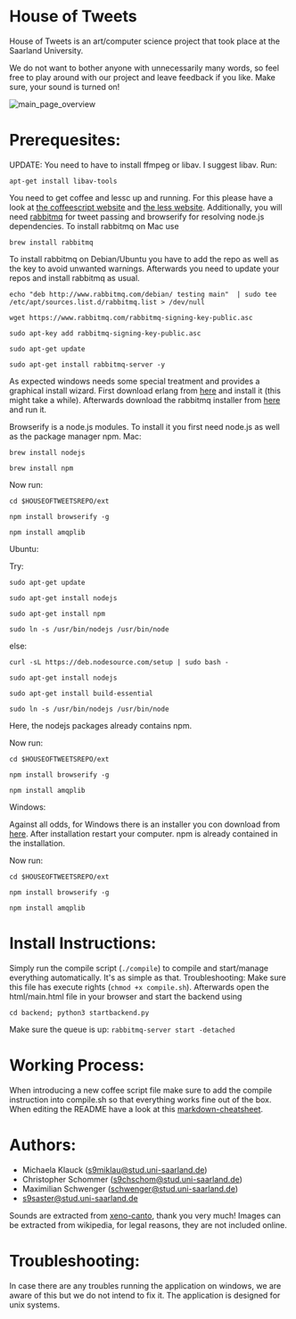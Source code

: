 House of Tweets
===============

House of Tweets is an art/computer science project that took place at the Saarland University.

We do not want to bother anyone with unnecessarily many words, so feel free to play around with our project and leave feedback if you like. Make sure, your sound is turned on!

![main_page_overview](https://github.com/Schwenger/House-Of-Tweets/preview.png)

Prerequesites:
==============

UPDATE: You need to have to install ffmpeg or libav. I suggest libav. Run:

`apt-get install libav-tools`

You need to get coffee and lessc up and running. For this please have a look at [the coffeescript website](https://www.coffeescript.org) 
and [the less website](https://www.lesscss.org).
Additionally, you will need [rabbitmq](https://www.rabbitmq.com) for tweet passing and browserify for resolving node.js dependencies.
To install rabbitmq on Mac use

`brew install rabbitmq`

To install rabbitmq on Debian/Ubuntu you have to add the repo as well as the key to avoid unwanted warnings. 
Afterwards you need to update your repos and install rabbitmq as usual.

`echo "deb http://www.rabbitmq.com/debian/ testing main"  | sudo tee  /etc/apt/sources.list.d/rabbitmq.list > /dev/null`

`wget https://www.rabbitmq.com/rabbitmq-signing-key-public.asc`

`sudo apt-key add rabbitmq-signing-key-public.asc`

`sudo apt-get update`

`sudo apt-get install rabbitmq-server -y`

As expected windows needs some special treatment and provides a graphical install wizard.
First download erlang from [here](http://www.erlang.org/download.html) and install it (this might take a while).
Afterwards download the rabbitmq installer from [here](https://www.rabbitmq.com/install-windows.html) and run it.

Browserify is a node.js modules. To install it you first need node.js as well as the package manager npm.
Mac:

`brew install nodejs`

`brew install npm`

Now run:

`cd $HOUSEOFTWEETSREPO/ext`

`npm install browserify -g`

`npm install amqplib`

Ubuntu:

Try:

`sudo apt-get update`

`sudo apt-get install nodejs`

`sudo apt-get install npm`

`sudo ln -s /usr/bin/nodejs /usr/bin/node`

else:

`curl -sL https://deb.nodesource.com/setup | sudo bash -`

`sudo apt-get install nodejs`

`sudo apt-get install build-essential`

`sudo ln -s /usr/bin/nodejs /usr/bin/node`

Here, the nodejs packages already contains npm.

Now run:

`cd $HOUSEOFTWEETSREPO/ext`

`npm install browserify -g`

`npm install amqplib`

Windows:

Against all odds, for Windows there is an installer you con download from [here](https://nodejs.org/en/download/). 
After installation restart your computer. npm is already contained in the installation.

Now run:

`cd $HOUSEOFTWEETSREPO/ext`

`npm install browserify -g`

`npm install amqplib`

Install Instructions:
=====================

Simply run the compile script (`./compile`) to compile and start/manage everything automatically. It's as simple as that.
Troubleshooting: Make sure this file has execute rights (`chmod +x compile.sh`).
Afterwards open the html/main.html file in your browser and start the backend using 

`cd backend; python3 startbackend.py`

Make sure the queue is up:
`rabbitmq-server start -detached`

Working Process:
================

When introducing a new coffee script file make sure to add the compile instruction into compile.sh so that everything works fine out of the box.
When editing the README have a look at this [markdown-cheatsheet](https://github.com/adam-p/markdown-here/wiki/Markdown-Cheatsheet).

Authors:
========

* Michaela Klauck (s9miklau@stud.uni-saarland.de)
* Christopher Schommer (s9chschom@stud.uni-saarland.de)
* Maximilian Schwenger (schwenger@stud.uni-saarland.de)
* s9saster@stud.uni-saarland.de

Sounds are extracted from [xeno-canto](http://www.xeno-canto.org/about/terms), thank you very much!
Images can be extracted from wikipedia, for legal reasons, they are not included online.

Troubleshooting:
================
In case there are any troubles running the application on windows, we are aware of this but we do not intend to fix it. The application is designed for unix systems.
